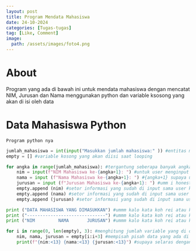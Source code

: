```yaml
---
layout: post
title: Program Mendata Mahasiswa
date: 24-10-2024
categories: [Tugas-tugas]
tag: [Like, Comment]
image:
  path: /assets/images/foto4.png
---
```

# About
Program yang ada di bawah ini untuk mendata mahasiswa dengan mencatat NIM, Jurusan dan Nama menggunakan python dan variable ksosong yang akan di isi oleh data
# Data Mahasiswa Python
```Program python nya```
```python
jumlah_mahasiswa = int(input("Masukkan jumlah mahasiswa:" )) #entitas memasukkan angka
empty = [] #variable kosong yang akan diisi saat looping

for angka in range(jumlah_mahasiswa): #tergantung seberapa banyak angka yang user input sebanyak itu pula looping berjalan
    nim = input(f"NIM Mahasiswa ke-{angka+1}: ") #untuk user menginput NIM mahasiswa dan akan di ulang tergantung seberapa banyak jumlah maha di input tadi
    nama = input (f"Nama Mahasiswa ke-{angka+1}: ") #{angka+1} supaya user tidak bingung ini mahasiswa yang ke berapa
    jurusan = input (f"Jurusan Mahasiswa ke-{angka+1}: ") #umm i honestly dont know what to explain but basiclly just like the above
    empty.append (nim) #setor informasi yang sudah di input sama user ke variables (empty) makanya namanya empty :>
    empty.append (nama) #setor informasi yang sudah di input sama user ke variables (empty) makanya namanya empty :>
    empty.append (jurusan) #setor informasi yang sudah di input sama user ke variables (empty) makanya namanya empty :>

print ("DATA MAHASISWA YANG DIMASUKKAN") #ummm kalo kata koh rei atau kak hendra biar rapi dan enak diliat outputnya
print ("------------------------------") #ummm kalo kata koh rei atau kak hendra biar rapi dan enak diliat outputnya
print ("NIM         NAMA       JURUSAN") #ummm kalo kata koh rei atau kak hendra biar rapi dan enak diliat outputnya

for i in range(0, len(empty), 3): #menghitung jumlah variable yang di dalam (empty) 
    nim, nama, jurusan = empty[i:i+3] #mempisah pisah data yang ada di (empty) supaya bisa di print
    print(f"{nim:<13} {nama:<13} {jurusan:<13}") #supaya selaras dengan NIM, NAMA, dan JURUSAN di atasnya ketika di output
```
